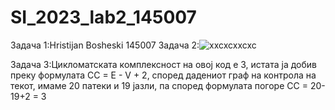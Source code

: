 # SI_2023_lab2_145007

Задача 1:Hristijan Bosheski 145007
Задача 2:![xxcxcxxcxc](https://github.com/HBosheski/SI_2023_lab2_145007/assets/130303520/b508c335-993b-4090-82a5-7eb4cb386510)

Задача 3:Цикломатската комплексност на овој код е 3, истата ја добив преку формулата CC = E - V + 2, според дадениот граф на контрола на текот, имаме 20 патеки и 19 јазли, па според формулата погоре CC = 20-19+2 = 3
